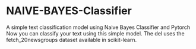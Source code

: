 # NAIVE-BAYES-Classifier
A simple text classification model using Naive Bayes Classifier and Pytorch
Now you can classify your text using this simple model. The del uses the fetch_20newsgroups dataset available in scikit-learn. 
